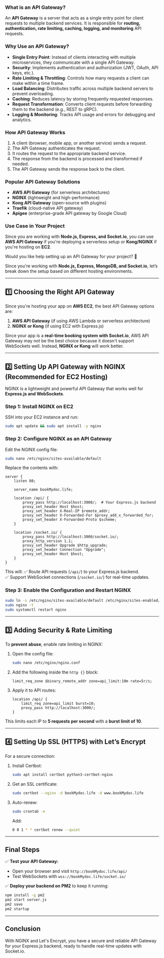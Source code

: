 ### **What is an API Gateway?**
An **API Gateway** is a server that acts as a single entry point for client requests to multiple backend services. It is responsible for **routing, authentication, rate limiting, caching, logging, and monitoring** API requests.

### **Why Use an API Gateway?**
- **Single Entry Point**: Instead of clients interacting with multiple microservices, they communicate with a single API Gateway.
- **Security**: Implements authentication and authorization (JWT, OAuth, API keys, etc.).
- **Rate Limiting & Throttling**: Controls how many requests a client can make within a time frame.
- **Load Balancing**: Distributes traffic across multiple backend servers to prevent overloading.
- **Caching**: Reduces latency by storing frequently requested responses.
- **Request Transformation**: Converts client requests before forwarding them to the backend (e.g., REST to gRPC).
- **Logging & Monitoring**: Tracks API usage and errors for debugging and analytics.

### **How API Gateway Works**
1. A client (browser, mobile app, or another service) sends a request.
2. The API Gateway authenticates the request.
3. It routes the request to the appropriate backend service.
4. The response from the backend is processed and transformed if needed.
5. The API Gateway sends the response back to the client.

### **Popular API Gateway Solutions**
- **AWS API Gateway** (for serverless architectures)
- **NGINX** (lightweight and high-performance)
- **Kong API Gateway** (open-source with plugins)
- **Traefik** (cloud-native API gateway)
- **Apigee** (enterprise-grade API gateway by Google Cloud)

### **Use Case in Your Project**
Since you are working with **Node.js, Express, and Socket.io**, you can use **AWS API Gateway** if you're deploying a serverless setup or **Kong/NGINX** if you're hosting on **EC2**.

Would you like help setting up an API Gateway for your project? 🚀

Since you're working with **Node.js, Express, MongoDB, and Socket.io**, let’s break down the setup based on different hosting environments.

---

## **1️⃣ Choosing the Right API Gateway**
Since you're hosting your app on **AWS EC2**, the best API Gateway options are:
1. **AWS API Gateway** (if using AWS Lambda or serverless architecture)
2. **NGINX or Kong** (if using EC2 with Express.js)

Since your app is a **real-time booking system with Socket.io**, AWS API Gateway may not be the best choice because it doesn't support WebSockets well. Instead, **NGINX or Kong** will work better.

---

## **2️⃣ Setting Up API Gateway with NGINX (Recommended for EC2 Hosting)**
NGINX is a lightweight and powerful API Gateway that works well for **Express.js and WebSockets**.

### **Step 1: Install NGINX on EC2**
SSH into your EC2 instance and run:

```bash
sudo apt update && sudo apt install -y nginx
```

### **Step 2: Configure NGINX as an API Gateway**
Edit the NGINX config file:

```bash
sudo nano /etc/nginx/sites-available/default
```

Replace the contents with:

```nginx
server {
    listen 80;

    server_name bookMydoc.life;

    location /api/ {
        proxy_pass http://localhost:3000/;  # Your Express.js backend
        proxy_set_header Host $host;
        proxy_set_header X-Real-IP $remote_addr;
        proxy_set_header X-Forwarded-For $proxy_add_x_forwarded_for;
        proxy_set_header X-Forwarded-Proto $scheme;
    }

    location /socket.io/ {
        proxy_pass http://localhost:3000/socket.io/;
        proxy_http_version 1.1;
        proxy_set_header Upgrade $http_upgrade;
        proxy_set_header Connection "Upgrade";
        proxy_set_header Host $host;
    }
}
```
This will:
✅ Route API requests (`/api/`) to your Express.js backend.  
✅ Support WebSocket connections (`/socket.io/`) for real-time updates.  

### **Step 3: Enable the Configuration and Restart NGINX**
```bash
sudo ln -s /etc/nginx/sites-available/default /etc/nginx/sites-enabled/
sudo nginx -t
sudo systemctl restart nginx
```

---

## **3️⃣ Adding Security & Rate Limiting**
To **prevent abuse**, enable rate limiting in NGINX:

1. Open the config file:
   ```bash
   sudo nano /etc/nginx/nginx.conf
   ```
2. Add the following inside the `http {}` block:
   ```nginx
   limit_req_zone $binary_remote_addr zone=api_limit:10m rate=5r/s;
   ```
3. Apply it to API routes:
   ```nginx
   location /api/ {
       limit_req zone=api_limit burst=10;
       proxy_pass http://localhost:3000/;
   }
   ```
This limits each IP to **5 requests per second** with a **burst limit of 10**.

---

## **4️⃣ Setting Up SSL (HTTPS) with Let’s Encrypt**
For a secure connection:
1. Install Certbot:
   ```bash
   sudo apt install certbot python3-certbot-nginx
   ```
2. Get an SSL certificate:
   ```bash
   sudo certbot --nginx -d bookMydoc.life -d www.bookMydoc.life
   ```
3. Auto-renew:
   ```bash
   sudo crontab -e
   ```
   Add:
   ```bash
   0 0 1 * * certbot renew --quiet
   ```

---

## **Final Steps**
✅ **Test your API Gateway:**  
- Open your browser and visit `http://bookMydoc.life/api/`  
- Test WebSockets with `wss://bookMydoc.life/socket.io/`

✅ **Deploy your backend on PM2** to keep it running:
```bash
npm install -g pm2
pm2 start server.js
pm2 save
pm2 startup
```

---

## **Conclusion**
With NGINX and Let's Encrypt, you have a secure and reliable API Gateway for your Express.js backend, ready to handle real-time updates with Socket.io.         
